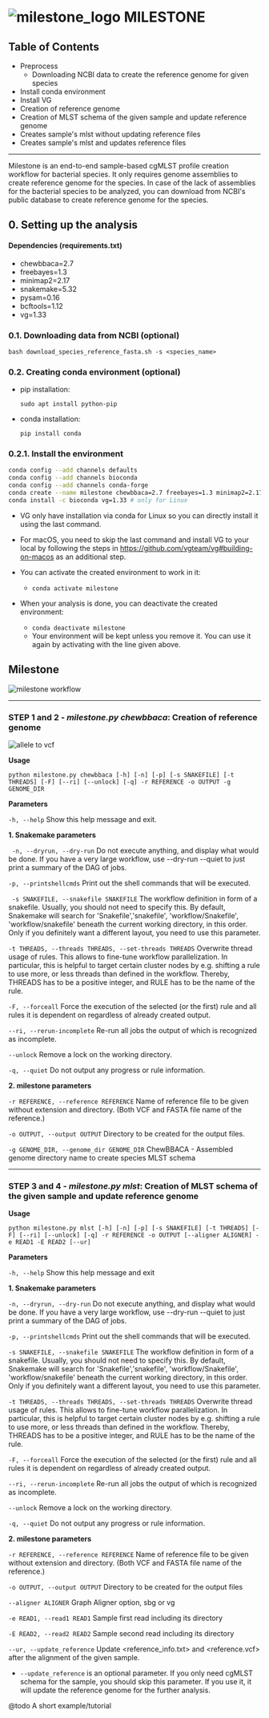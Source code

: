 <div align="left"> <h1> <img src="images/milestone.png" alt="milestone_logo"> MILESTONE </h1> </div>

## Table of Contents

<!-- MarkdownTOC -->

- Preprocess
    - Downloading NCBI data to create the reference genome for given species
- Install conda environment
- Install VG
- Creation of reference genome
- Creation of MLST schema of the given sample and update reference genome
- Creates sample's mlst without updating reference files
- Creates sample's mlst and updates reference files

<!-- /MarkdownTOC -->

---

Milestone is an end-to-end sample-based cgMLST profile creation workflow for bacterial species. It only requires genome assemblies to create reference genome for the species. In case of the lack of assemblies for the bacterial species to be analyzed, you can download from NCBI's public database to create reference genome for the species.

## 0. Setting up the analysis

#### Dependencies (requirements.txt)

- chewbbaca=2.7
- freebayes=1.3
- minimap2=2.17
- snakemake=5.32
- pysam=0.16
- bcftools=1.12
- vg=1.33

### 0.1. Downloading data from NCBI (optional)

`bash download_species_reference_fasta.sh -s <species_name>`

### 0.2. Creating conda environment (optional)

- pip installation:

  `sudo apt install python-pip`

- conda installation:

  `pip install conda`

### 0.2.1. Install the environment

```bash
conda config --add channels defaults
conda config --add channels bioconda
conda config --add channels conda-forge
conda create --name milestone chewbbaca=2.7 freebayes=1.3 minimap2=2.17 snakemake=5.32 pysam=0.16 bcftools=1.12
conda install -c bioconda vg=1.33 # only for Linux
```

- VG only have installation via conda for Linux so you can directly install it using the last command.
- For macOS, you need to skip the last command and install VG to your local by following the steps in https://github.com/vgteam/vg#building-on-macos as an additional step.

- You can activate the created environment to work in it:
  - `conda activate milestone`

- When your analysis is done, you can deactivate the created environment:
  - `conda deactivate milestone`
  - Your environment will be kept unless you remove it. You can use it again by activating with the line given above.

## Milestone

![milestone workflow](images/milestone_workflow_github.png)

---

### STEP 1 and 2 - *milestone.py chewbbaca*: Creation of reference genome

![allele to vcf](images/allele_to_vcf_github.png)

**Usage**

`python milestone.py chewbbaca [-h] [-n] [-p] [-s SNAKEFILE] [-t THREADS] [-F] [--ri] [--unlock] [-q] -r REFERENCE -o OUTPUT -g GENOME_DIR`

**Parameters**

 `-h, --help` Show this help message and exit.

**1. Snakemake parameters**

` -n, --dryrun, --dry-run` Do not execute anything, and display what would be done. If you have a very large workflow, use --dry-run --quiet to just print a summary of the DAG of jobs.

`-p, --printshellcmds` Print out the shell commands that will be executed.

` -s SNAKEFILE, --snakefile SNAKEFILE` The workflow definition in form of a snakefile. Usually, you should not need to specify this. By default, Snakemake will search for 'Snakefile','snakefile', 'workflow/Snakefile', 'workflow/snakefile' beneath the current working directory, in this order. Only if you definitely want a different layout, you need to use this parameter.

 `-t THREADS, --threads THREADS, --set-threads THREADS` Overwrite thread usage of rules. This allows to fine-tune workflow parallelization. In particular, this is helpful to target certain cluster nodes by e.g. shifting a rule to use more, or less threads than defined in the workflow. Thereby, THREADS has to be a positive integer, and RULE has to be the name of the rule.

`-F, --forceall` Force the execution of the selected (or the first) rule and all rules it is dependent on regardless of already created output.

 `--ri, --rerun-incomplete` Re-run all jobs the output of which is recognized as incomplete.

 `--unlock` Remove a lock on the working directory.

`-q, --quiet` Do not output any progress or rule information.

**2. milestone parameters**

 `-r REFERENCE, --reference REFERENCE` Name of reference file to be given without extension and directory. (Both VCF and FASTA file name of the reference.)

`-o OUTPUT, --output OUTPUT` Directory to be created for the output files.

 `-g GENOME_DIR, --genome_dir GENOME_DIR` ChewBBACA - Assembled genome directory name to create species MLST schema

---

### STEP 3 and 4 - *milestone.py mlst*: Creation of MLST schema of the given sample and update reference genome

**Usage**

`python milestone.py mlst [-h] [-n] [-p] [-s SNAKEFILE] [-t THREADS] [-F] [--ri] [--unlock] [-q] -r REFERENCE -o OUTPUT [--aligner ALIGNER] -e READ1 -E READ2 [--ur]`

**Parameters**

`-h, --help` Show this help message and exit

**1. Snakemake parameters**

`-n, --dryrun, --dry-run` Do not execute anything, and display what would be done. If you have a very large workflow, use --dry-run --quiet to just print a summary of the DAG of jobs.

`-p, --printshellcmds` Print out the shell commands that will be executed.

`-s SNAKEFILE, --snakefile SNAKEFILE` The workflow definition in form of a snakefile. Usually, you should not need to specify this. By default, Snakemake will search for  'Snakefile','snakefile', 'workflow/Snakefile', 'workflow/snakefile' beneath the current working directory, in this order. Only if you definitely want a different layout, you need to use this parameter.

`-t THREADS, --threads THREADS, --set-threads THREADS` Overwrite thread usage of rules. This allows to fine-tune workflow parallelization. In particular, this is helpful to target certain cluster nodes by e.g. shifting a rule to use more, or less threads than defined in the workflow. Thereby, THREADS has to be a positive integer, and RULE has to be the name of the rule.

`-F, --forceall` Force the execution of the selected (or the first) rule and all rules it is dependent on regardless of already created output.

`--ri, --rerun-incomplete` Re-run all jobs the output of which is recognized as incomplete.

`--unlock` Remove a lock on the working directory.

`-q, --quiet` Do not output any progress or rule information.

**2. milestone parameters**

`-r REFERENCE, --reference REFERENCE` Name of reference file to be given without extension and directory. (Both VCF and FASTA file name of the reference.)

`-o OUTPUT, --output OUTPUT` Directory to be created for the output files

`--aligner ALIGNER`   Graph Aligner option, sbg or vg

`-e READ1, --read1 READ1` Sample first read including its directory

 `-E READ2, --read2 READ2` Sample second read including its directory

`--ur, --update_reference` Update <reference_info.txt> and <reference.vcf> after the alignment of the given sample.

- `--update_reference` is an optional parameter. If you only need cgMLST schema for the sample, you should skip this parameter. If you use it, it will update the reference genome for the further analysis.

@todo A short example/tutorial
